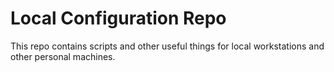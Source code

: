 # Local Configuration Repo

This repo contains scripts and other useful things for local workstations and other personal machines.
